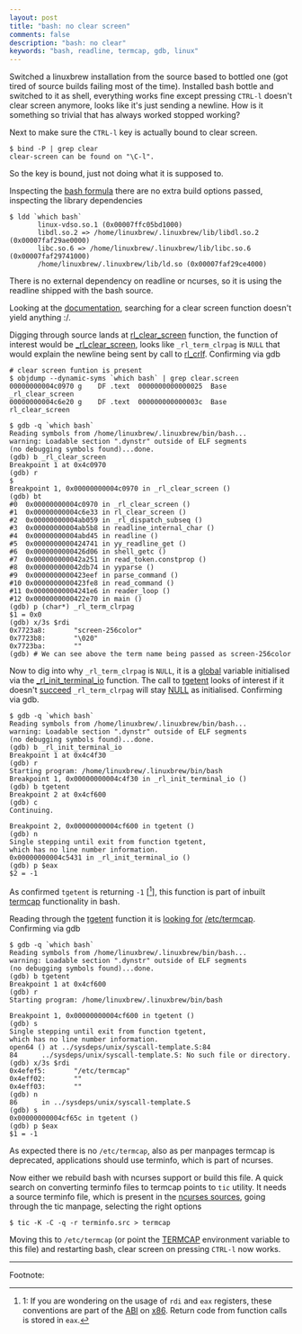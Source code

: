 ```yaml
---
layout: post
title: "bash: no clear screen"
comments: false
description: "bash: no clear"
keywords: "bash, readline, termcap, gdb, linux"
---
```


Switched a linuxbrew installation from the source based to bottled one (got tired of source builds failing most of the time). Installed bash bottle and switched to it as shell, everything works fine except pressing `CTRL-l` doesn't clear screen anymore, looks like it's just sending a newline. How is it something so trivial that has always worked stopped working?

Next to make sure the `CTRL-l` key is actually bound to clear screen.

```shell
$ bind -P | grep clear
clear-screen can be found on "\C-l".
```

So the key is bound, just not doing what it is supposed to.

Inspecting the [bash formula](https://github.com/Homebrew/linuxbrew-core/blob/master/Formula/bash.rb) there are no extra build options passed, inspecting the library dependencies


```shell
$ ldd `which bash`
       linux-vdso.so.1 (0x00007ffc05bd1000)
       libdl.so.2 => /home/linuxbrew/.linuxbrew/lib/libdl.so.2 (0x00007faf29ae0000)
       libc.so.6 => /home/linuxbrew/.linuxbrew/lib/libc.so.6 (0x00007faf29741000)
       /home/linuxbrew/.linuxbrew/lib/ld.so (0x00007faf29ce4000)
```

There is no external dependency on readline or ncurses, so it is using the readline shipped with the bash source. 

Looking at the [documentation](https://tiswww.case.edu/php/chet/readline/readline.html#SEC53), searching for a clear screen function doesn't yield anything :/.

Digging through source lands at [rl\_clear\_screen](https://github.com/bminor/bash/blob/d233b485e83c3a784b803fb894280773f16f2deb/lib/readline/text.c#L591) function, the function of interest would be [\_rl\_clear\_screen](https://github.com/bminor/bash/blob/d233b485e83c3a784b803fb894280773f16f2deb/lib/readline/display.c#L2874:1), looks like `_rl_term_clrpag` is `NULL` that would explain the newline being sent by call to [rl\_crlf](https://github.com/bminor/bash/blob/d233b485e83c3a784b803fb894280773f16f2deb/lib/readline/terminal.c#L669:1). Confirming via gdb

```shell
# clear screen funtion is present
$ objdump --dynamic-syms `which bash` | grep clear.screen
00000000004c0970 g    DF .text  0000000000000025  Base        _rl_clear_screen
00000000004c6e20 g    DF .text  000000000000003c  Base        rl_clear_screen

$ gdb -q `which bash`
Reading symbols from /home/linuxbrew/.linuxbrew/bin/bash...
warning: Loadable section ".dynstr" outside of ELF segments
(no debugging symbols found)...done.
(gdb) b _rl_clear_screen
Breakpoint 1 at 0x4c0970
(gdb) r
$
Breakpoint 1, 0x00000000004c0970 in _rl_clear_screen ()
(gdb) bt
#0  0x00000000004c0970 in _rl_clear_screen ()
#1  0x00000000004c6e33 in rl_clear_screen ()
#2  0x00000000004ab059 in _rl_dispatch_subseq ()
#3  0x00000000004ab5b8 in readline_internal_char ()
#4  0x00000000004abd45 in readline ()
#5  0x0000000000424741 in yy_readline_get ()
#6  0x0000000000426d06 in shell_getc ()
#7  0x000000000042a251 in read_token.constprop ()
#8  0x000000000042db74 in yyparse ()
#9  0x0000000000423eef in parse_command ()
#10 0x0000000000423fe8 in read_command ()
#11 0x00000000004241e6 in reader_loop ()
#12 0x0000000000422e70 in main ()
(gdb) p (char*) _rl_term_clrpag
$1 = 0x0
(gdb) x/3s $rdi
0x7723a8:       "screen-256color"
0x7723b8:       "\020"
0x7723ba:       ""
(gdb) # We can see above the term name being passed as screen-256color

```


Now to dig into why `_rl_term_clrpag` is `NULL`, it is a [global](https://github.com/bminor/bash/blob/d233b485e83c3a784b803fb894280773f16f2deb/lib/readline/terminal.c#L114) variable initialised via the [\_rl\_init\_terminal\_io](https://github.com/bminor/bash/blob/d233b485e83c3a784b803fb894280773f16f2deb/lib/readline/terminal.c#L436) function. The call to [tgetent](https://github.com/bminor/bash/blob/d233b485e83c3a784b803fb894280773f16f2deb/lib/readline/terminal.c#L483) looks of interest
if it doesn't [succeed](https://github.com/bminor/bash/blob/d233b485e83c3a784b803fb894280773f16f2deb/lib/readline/terminal.c#L486) `_rl_term_clrpag` will stay [NULL](https://github.com/bminor/bash/blob/d233b485e83c3a784b803fb894280773f16f2deb/lib/readline/terminal.c#L443) as initialised. Confirming via gdb.

```shell
$ gdb -q `which bash`
Reading symbols from /home/linuxbrew/.linuxbrew/bin/bash...
warning: Loadable section ".dynstr" outside of ELF segments
(no debugging symbols found)...done.
(gdb) b _rl_init_terminal_io
Breakpoint 1 at 0x4c4f30
(gdb) r
Starting program: /home/linuxbrew/.linuxbrew/bin/bash
Breakpoint 1, 0x00000000004c4f30 in _rl_init_terminal_io ()
(gdb) b tgetent
Breakpoint 2 at 0x4cf600
(gdb) c
Continuing.

Breakpoint 2, 0x00000000004cf600 in tgetent ()
(gdb) n
Single stepping until exit from function tgetent,
which has no line number information.
0x00000000004c5431 in _rl_init_terminal_io ()
(gdb) p $eax
$2 = -1
```

As confirmed `tgetent` is returning `-1` [[^1]], this function is part of inbuilt [termcap](https://github.com/bminor/bash/blob/d233b485e83c3a784b803fb894280773f16f2deb/lib/termcap/termcap.c#L1) functionality in bash.

Reading through the [tgetent](https://github.com/bminor/bash/blob/d233b485e83c3a784b803fb894280773f16f2deb/lib/termcap/termcap.c#L451:1) function it is [looking for](https://github.com/bminor/bash/blob/d233b485e83c3a784b803fb894280773f16f2deb/lib/termcap/termcap.c#L526) [/etc/termcap](https://github.com/bminor/bash/blob/d233b485e83c3a784b803fb894280773f16f2deb/lib/termcap/termcap.c#L106:9). Confirming via gdb

```shell
$ gdb -q `which bash`
Reading symbols from /home/linuxbrew/.linuxbrew/bin/bash...
warning: Loadable section ".dynstr" outside of ELF segments
(no debugging symbols found)...done.
(gdb) b tgetent
Breakpoint 1 at 0x4cf600
(gdb) r
Starting program: /home/linuxbrew/.linuxbrew/bin/bash

Breakpoint 1, 0x00000000004cf600 in tgetent ()
(gdb) s
Single stepping until exit from function tgetent,
which has no line number information.
open64 () at ../sysdeps/unix/syscall-template.S:84
84      ../sysdeps/unix/syscall-template.S: No such file or directory.
(gdb) x/3s $rdi
0x4efef5:       "/etc/termcap"
0x4eff02:       ""
0x4eff03:       ""
(gdb) n
86      in ../sysdeps/unix/syscall-template.S
(gdb) s
0x00000000004cf65c in tgetent ()
(gdb) p $eax
$1 = -1
```

As expected there is no `/etc/termcap`, also as per manpages termcap is deprecated, applications should use terminfo, which is part of ncurses.

Now either we rebuild bash with ncurses support or build this file. A quick search on converting terminfo files to termcap points to `tic` utility. It needs a source terminfo file, which is present in the [ncurses sources](https://raw.githubusercontent.com/mirror/ncurses/master/misc/terminfo.src), going through the tic manpage, selecting the right options

```shell
$ tic -K -C -q -r terminfo.src > termcap
``` 

Moving this to `/etc/termcap` (or point the [TERMCAP](https://github.com/bminor/bash/blob/d233b485e83c3a784b803fb894280773f16f2deb/lib/termcap/termcap.c#L487) environment variable to this file) and restarting bash, clear screen on pressing `CTRL-l` now works.

___
Footnote:

[^1]: 1: If you are wondering on the usage of `rdi` and `eax` registers, these conventions are part of the [ABI](https://en.wikipedia.org/wiki/Application_binary_interface) on [x86](https://github.molgen.mpg.de/git-mirror/glibc/blob/glibc-2.15/sysdeps/unix/sysv/linux/x86_64/syscall.S#L32). Return code from function calls is stored in `eax`.